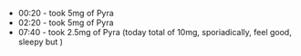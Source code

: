 * 00:20 - took 5mg of Pyra
* 02:20 - took 5mg of Pyra
* 07:40 - took 2.5mg of Pyra (today total of 10mg, sporiadically, feel good, sleepy but )